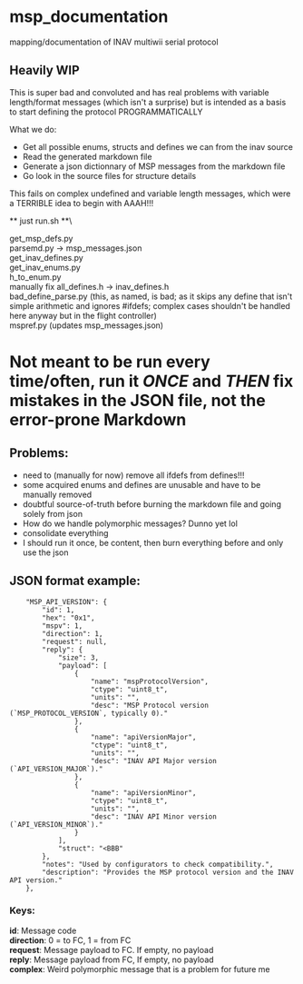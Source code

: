 # msp_documentation
mapping/documentation of INAV multiwii serial protocol

## Heavily WIP

This is super bad and convoluted and has real problems with variable length/format messages (which isn't a surprise) but is intended as a basis to start defining the protocol PROGRAMMATICALLY

What we do:
* Get all possible enums, structs and defines we can from the inav source
* Read the generated markdown file
* Generate a json dictionnary of MSP messages from the markdown file
* Go look in the source files for structure details

This fails on complex undefined and variable length messages, which were a TERRIBLE idea to begin with AAAH!!!

** just run.sh **\

get_msp_defs.py \
parsemd.py -> msp_messages.json\
get_inav_defines.py\
get_inav_enums.py\
h_to_enum.py\
manually fix all_defines.h -> inav_defines.h\
bad_define_parse.py (this, as named, is bad; as it skips any define that isn't simple arithmetic and ignores #ifdefs; complex cases shouldn't be handled here anyway but in the flight controller)\
mspref.py (updates msp_messages.json)

# Not meant to be run every time/often, run it *ONCE* and *THEN* fix mistakes in the JSON file, not the error-prone Markdown

## Problems:
* need to (manually for now) remove all ifdefs from defines!!!
* some acquired enums and defines are unusable and have to be manually removed
* doubtful source-of-truth before burning the markdown file and going solely from json
* How do we handle polymorphic messages? Dunno yet lol
* consolidate everything
* I should run it once, be content, then burn everything before and only use the json

## JSON format example:
```
    "MSP_API_VERSION": {
        "id": 1,
        "hex": "0x1",
        "mspv": 1,
        "direction": 1,
        "request": null,
        "reply": {
            "size": 3,
            "payload": [
                {
                    "name": "mspProtocolVersion",
                    "ctype": "uint8_t",
                    "units": "",
                    "desc": "MSP Protocol version (`MSP_PROTOCOL_VERSION`, typically 0)."
                },
                {
                    "name": "apiVersionMajor",
                    "ctype": "uint8_t",
                    "units": "",
                    "desc": "INAV API Major version (`API_VERSION_MAJOR`)."
                },
                {
                    "name": "apiVersionMinor",
                    "ctype": "uint8_t",
                    "units": "",
                    "desc": "INAV API Minor version (`API_VERSION_MINOR`)."
                }
            ],
            "struct": "<BBB"
        },
        "notes": "Used by configurators to check compatibility.",
        "description": "Provides the MSP protocol version and the INAV API version."
    },
```
### Keys: 
**id**: Message code\
**direction**: 0 = to FC, 1 = from FC\
**request**: Message payload to FC. If empty, no payload\
**reply**: Message payload from FC, If empty, no payload\
**complex**: Weird polymorphic message that is a problem for future me

